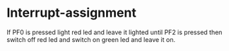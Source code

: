 # Interrupt-assignment
If PF0 is pressed light red led and leave it lighted until PF2 is pressed then switch off red led and switch on green led and leave it on. 
